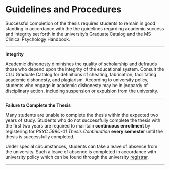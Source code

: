 # Guidelines and Procedures

Successful completion of the thesis requires students to remain in good standing in accordance with the the guidelines regarding academic success and integrity set forth in the university’s Graduate Catalog and the MS Clinical Psychology Handbook.

___

**Integrity**

Academic dishonesty diminishes the quality of scholarship and defrauds those who depend upon the integrity of the educational system. Consult the CLU Graduate Catalog for definitions of cheating, fabrication, facilitating academic dishonesty, and plagiarism. According to university policy, students who engage in academic dishonesty may be in jeopardy of disciplinary action, including suspension or expulsion from the university.

___

**Failure to Complete the Thesis**

Many students are unable to complete the thesis within the expected two years of study.  Students who do not successfully complete the thesis with the first two years are required to maintain **continuous enrollment** by registering for *PSYC 599C-01 Thesis Continuation* **every semester** until the thesis is successfully completed. 

Under special circumstances, students can take a leave of absence from the university.  Such a leave of absence is completed in accordance with university policy which can be found through the university [registrar](https://www.callutheran.edu/students/registrar/).

___



